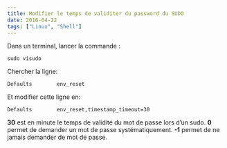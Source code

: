 ```yaml
---
title: Modifier le temps de validiter du password du SUDO
date: 2016-04-22
tags: ["Linux", "Shell"]
---
```


Dans un terminal, lancer la commande :
```shell
sudo visudo
```

Chercher la ligne:
```shell
Defaults        env_reset
```

Et modifier cette ligne en:
```shell
Defaults        env_reset,timestamp_timeout=30
```

**30** est en minute le temps de validité du mot de passe lors d’un sudo.
**0** permet de demander un mot de passe systématiquement.
**-1** permet de ne jamais demander de mot de passe.
